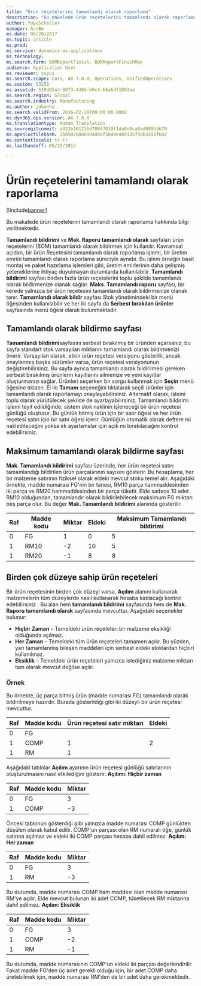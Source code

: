 ```yaml
---
title: "Ürün reçetelerini tamamlandı olarak raporlama"
description: "Bu makalede ürün reçetelerini tamamlandı olarak raporlama hakkında bilgi verilmektedir."
author: YuyuScheller
manager: AnnBe
ms.date: 06/20/2017
ms.topic: article
ms.prod: 
ms.service: dynamics-ax-applications
ms.technology: 
ms.search.form: BOMReportFinish, BOMReportFinishMax
audience: Application User
ms.reviewer: yuyus
ms.search.scope: Core, AX 7.0.0, Operations, UnifiedOperations
ms.custom: 53251
ms.assetid: 510d05a3-0073-438d-b0c4-b6a6df1882ea
ms.search.region: Global
ms.search.industry: Manufacturing
ms.author: johanho
ms.search.validFrom: 2016-02-28T00:00:00.000Z
ms.dyn365.ops.version: AX 7.0.0
ms.translationtype: Human Translation
ms.sourcegitcommit: d421b161216d700f7819f1da8c0ca8ad089b5670
ms.openlocfilehash: 26b5029068904d4af5849eab9135f50b3291f642
ms.contentlocale: tr-tr
ms.lasthandoff: 05/25/2017

---
```


# <a name="report-boms-as-finished"></a>Ürün reçetelerini tamamlandı olarak raporlama

[!include[banner](../includes/banner.md)]


Bu makalede ürün reçetelerini tamamlandı olarak raporlama hakkında bilgi verilmektedir.

**Tamamlandı bildirimi** ve **Mak. Raporu tamamlandı olarak** sayfaları ürün reçetelerini (BOM) tamamlandı olarak bildirmek için kullanılır. Kavramsal açıdan, bir ürün Reçetesini tamamlandı olarak raporlama işlemi, bir üretim emrini tamamlandı olarak raporlama süreciyle aynıdır. Bu işlem örneğin basit montaj ve paket hazırlama işlemleri gibi, üretim emirlerinin daha gelişmiş yeteneklerine ihtiyaç duyulmayan durumlarda kullanılabilir. **Tamamlandı bildirimi** sayfası birden fazla ürün reçetelerini toplu şekilde tamamlandı olarak bildirmenize olanak sağlar. **Maks. Tamamlandı raporu** sayfası, bir kerede yalnızca bir ürün reçetesini tamamlandı olarak bildirmenize olanak tanır. **Tamamlandı olarak bildir** sayfası Stok yönetimindeki bir menü öğesinden kullanılabilir ve her iki sayfa da **Serbest bırakılan ürünler** sayfasında menü öğesi olarak bulunmaktadır.

## <a name="report-as-finished-page"></a>Tamamlandı olarak bildirme sayfası
**Tamamlandı bildirimi**sayfasını serbest bırakılmış bir üründen açarsanız, bu sayfa standart stok varsayılan miktarını tamamlandı olarak bildirmenizi önerir. Varsayılan olarak, etkin ürün reçetesi versiyonu gösterilir, ancak onaylanmış başka sürümler varsa, ürün reçetesi versiyonunun değiştirebilirsiniz. Bu sayfa ayrıca tamamlandı olarak bildirilmesi gereken serbest bırakılmış ürünlerin kayıtlarını silmenize ve yeni kayıtlar oluşturmanızı sağlar. Ürünleri seçerken bir sorgu kullanmak için **Seçin** menü öğesine tıklatın. El ile **Tamam** seçeneğini tıklatarak seçili ürünler için tamamlandı olarak raporlamayı onaylayabilirsiniz. Alternatif olarak, işlemi toplu olarak yürütülecek şekilde de ayarlayabilirsiniz. Tamamlandı bildirimi işlemi teyit edildiğinde, sistem stok naklinin işleneceği bir ürün reçetesi günlüğü oluşturur. Bu günlük bitmiş ürün için bir satır öğesi ve her ürün reçetesi satırı için bir satır öğesi içerir. Günlüğün otomatik olarak deftere mi nakledileceğini yoksa ek ayarlamalar için açık mı bırakılacağını kontrol edebilirsiniz.

## <a name="max-report-as-finished-page"></a>Maksimum tamamlandı olarak bildirme sayfası
**Mak. Tamamlandı bildirimi** sayfası üzerinde, her ürün reçetesi satırı tamamlandığı bildirilen ürün parçalarının sayısını gösterir. Bu hesaplama, her bir malzeme satırının fiziksel olarak eldeki mevcut stoku temel alır. Aşağıdaki örnekte, madde numarası FG'nin bir tanesi, RM10 parça hammaddesinden iki parça ve RM20 hammaddesinden bir parça tüketir. Elde sadece 10 adet RM10 olduğundan, tamamlandır olarak bildirilebilecek maksimum FG miktarı beş parça olur. Bu değer **Mak. Tamamlandı bildirimi** alanında gösterilir.

| Raf | Madde kodu | Miktar | Eldeki | Maksimum Tamamlandı bildirimi |
|-------|-------------|----------|---------|-------------------------|
| 0     | FG          |  1       | 0       | 5                       |
| 1     | RM10        | -2       | 10      | 5                       |
| 1     | RM20        | -1       |  8      | 8                       |

## <a name="boms-that-have-multiple-levels"></a>Birden çok düzeye sahip ürün reçeteleri
Bir ürün reçetesinin birden çok düzeyi varsa, **Açılım** alanını kullanarak malzemelerin tüm düzeylerde nasıl kullanarak hesaba katılacağı kontrol edebilirsiniz . Bu alan hem **tamamlandı bildirimi** sayfasında hem de **Mak. Raporu tamamlandı olarak** sayfasında mevcuttur. Aşağıdaki seçenekler bulunur:

-   **Hiçbir Zaman** – Temeldeki ürün reçeteleri bir malzeme eksikliği olduğunda açılmaz.
-   **Her Zaman** – Temeldeki tüm ürün reçeteleri tamamen açılır. Bu yüzden, yarı tamamlanmış bileşen maddeleri için serbest eldeki stoklardan hiçbiri kullanılmaz.
-   **Eksiklik** – Temeldeki ürün reçeteleri yalnızca istediğiniz malzeme miktarı tam olarak mevcut değilse açılır.

### <a name="example"></a>Örnek

Bu örnekte, üç parça bitmiş ürün (madde numarası FG) tamamlandı olarak bildirilmeye hazırdır. Burada gösterildiği gibi iki düzeyli bir ürün reçetesi mevcuttur.

| Raf | Madde kodu | Ürün reçetesi satır miktarı | Eldeki |
|-------|-------------|-------------------|---------|
| 0     | FG          |                   |         |
| 1     | COMP        | 1                 | 2       |
| 1     | RM          | 1                 |         |

Aşağıdaki tablolar **Açılım** ayarının ürün reçetesi günlüğü satırlarının oluşturulmasını nasıl etkilediğini gösterir. **Açılımı: Hiçbir zaman**

| Raf | Madde kodu | Miktar |
|-------|-------------|----------|
| 0     | FG          | 3        |
| 1     | COMP        | -3       |

Önceki tablonun gösterdiği gibi yalnızca madde numarası COMP günlükten düşülen olarak kabul edilir. COMP'un parçası olan RM numaralı öğe, günlük satırına açılmaz ve eldeki iki COMP parçası hesaba dahil edilmez. **Açılım: Her zaman**

| Raf | Madde kodu | Miktar |
|-------|-------------|----------|
| 0     | FG          | 3        |
| 1     | RM          | -3       |

Bu durumda, madde numarası COMP ham maddesi olan madde numarası RM'ye açılır. Elde mevcut bulunan iki adet COMP, tüketilecek RM miktarına dahil edilmez. **Açılım: Eksiklik**

| Raf | Madde kodu | Miktar |
|-------|-------------|----------|
| 0     | FG          | 3        |
| 1     | COMP        | -2       |
| 1     | RM          | -1       |

Bu durumda, madde numarasının COMP'un eldeki iki parçası değerlendirilir. Fakat madde FG'den üç adet gerekli olduğu için, bir adet COMP daha üretebilmek için, madde numarası RM'den de bir adet daha gerekmektedir.





